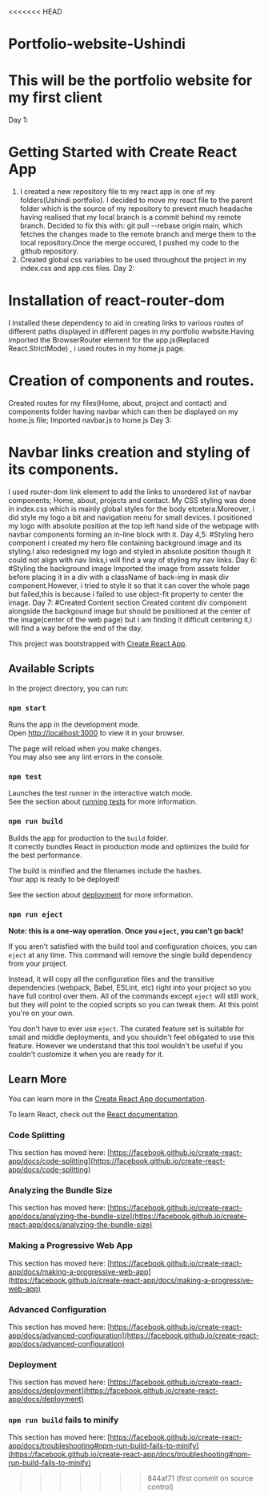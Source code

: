 <<<<<<< HEAD
# Portfolio-website-Ushindi
This will be the portfolio website for my first client 
=======
Day 1:
# Getting Started with Create React App
1. I created a new repository file to my  react app in one of my folders(Ushindi portfolio). I decided to move my react file to the parent folder which is the source of my repository to prevent much headache having realised that my local branch is a commit behind my remote branch. Decided to fix this with: git pull --rebase origin main, which fetches the changes made to the remote branch and merge them to the local repository.Once the merge occured, I pushed my code to the github repository.
2. Created global css variables to be used throughout the project in my index.css and app.css files.
Day 2:
# Installation of react-router-dom 
I installed these dependency to aid in creating links to various routes of different paths displayed in different pages in my portfolio wwbsite.Having imported the BrowserRouter element for the app.js(Replaced React.StrictMode) , i used routes in my home.js page.
# Creation of components and routes.
Created routes for my files(Home, about, project and contact) and components folder having navbar which can then be displayed on my home.js file; Imported navbar.js to home.js
Day 3:
# Navbar links creation and styling of its components.
I used router-dom link element to add the links to unordered list of navbar components; Home, about, projects and contact.
My CSS styling was done in index.css which is mainly global styles for the body etcetera.Moreover, i did style my logo a bit and navigation menu for small devices. I positioned my logo with absolute position at the top left hand side of the webpage with navbar components forming an in-line block with it.
Day 4,5:
#Styling hero component
i created my hero file containing background image and its styling.I also redesigned my logo and styled in absolute position though it could not align with nav links,i will find a way of styling my nav links.
Day 6:
#Styling the background image 
Imported the image from assets folder before placing it in a div with a className of back-img in mask div component.However, i tried to style it so that it can cover the whole page but failed,this is because i failed to use object-fit property to center the image.
Day 7:
#Created Content section
Created content div component alongside the backgound image but should be positioned at the center of the image(center of the web page) but i am finding it difficult centering it,i will find a way before the end of the day. 











This project was bootstrapped with [Create React App](https://github.com/facebook/create-react-app).

## Available Scripts

In the project directory, you can run:

### `npm start`

Runs the app in the development mode.\
Open [http://localhost:3000](http://localhost:3000) to view it in your browser.

The page will reload when you make changes.\
You may also see any lint errors in the console.

### `npm test`

Launches the test runner in the interactive watch mode.\
See the section about [running tests](https://facebook.github.io/create-react-app/docs/running-tests) for more information.

### `npm run build`

Builds the app for production to the `build` folder.\
It correctly bundles React in production mode and optimizes the build for the best performance.

The build is minified and the filenames include the hashes.\
Your app is ready to be deployed!

See the section about [deployment](https://facebook.github.io/create-react-app/docs/deployment) for more information.

### `npm run eject`

**Note: this is a one-way operation. Once you `eject`, you can't go back!**

If you aren't satisfied with the build tool and configuration choices, you can `eject` at any time. This command will remove the single build dependency from your project.

Instead, it will copy all the configuration files and the transitive dependencies (webpack, Babel, ESLint, etc) right into your project so you have full control over them. All of the commands except `eject` will still work, but they will point to the copied scripts so you can tweak them. At this point you're on your own.

You don't have to ever use `eject`. The curated feature set is suitable for small and middle deployments, and you shouldn't feel obligated to use this feature. However we understand that this tool wouldn't be useful if you couldn't customize it when you are ready for it.

## Learn More

You can learn more in the [Create React App documentation](https://facebook.github.io/create-react-app/docs/getting-started).

To learn React, check out the [React documentation](https://reactjs.org/).

### Code Splitting

This section has moved here: [https://facebook.github.io/create-react-app/docs/code-splitting](https://facebook.github.io/create-react-app/docs/code-splitting)

### Analyzing the Bundle Size

This section has moved here: [https://facebook.github.io/create-react-app/docs/analyzing-the-bundle-size](https://facebook.github.io/create-react-app/docs/analyzing-the-bundle-size)

### Making a Progressive Web App

This section has moved here: [https://facebook.github.io/create-react-app/docs/making-a-progressive-web-app](https://facebook.github.io/create-react-app/docs/making-a-progressive-web-app)

### Advanced Configuration

This section has moved here: [https://facebook.github.io/create-react-app/docs/advanced-configuration](https://facebook.github.io/create-react-app/docs/advanced-configuration)

### Deployment

This section has moved here: [https://facebook.github.io/create-react-app/docs/deployment](https://facebook.github.io/create-react-app/docs/deployment)

### `npm run build` fails to minify

This section has moved here: [https://facebook.github.io/create-react-app/docs/troubleshooting#npm-run-build-fails-to-minify](https://facebook.github.io/create-react-app/docs/troubleshooting#npm-run-build-fails-to-minify)
>>>>>>> 844af71 (first commit on source control)
